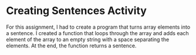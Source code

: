 # Creating Sentences Activity
For this assignment, I had to create a program that turns array elements into a sentence. I created a function that loops through the array and adds each element of the array to an empty string with a space separating the elements. At the end, the function returns a sentence.